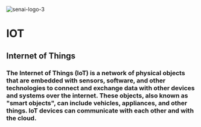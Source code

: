 ![senai-logo-3](https://github.com/user-attachments/assets/4e8bac63-da19-4a9c-ab52-a3fc59c70169)
#                                                 IOT
##                                           Internet of Things
### The Internet of Things (IoT) is a network of physical objects that are embedded with sensors, software, and other technologies to connect and exchange data with other devices and systems over the internet. These objects, also known as "smart objects", can include vehicles, appliances, and other things. IoT devices can communicate with each other and with the cloud.

